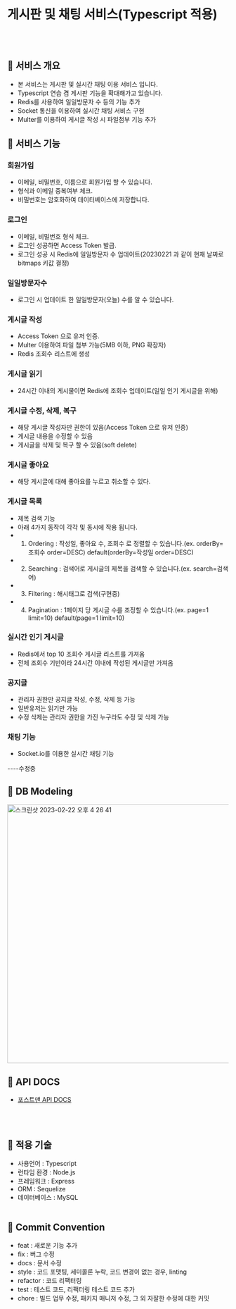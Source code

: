 # 게시판 및 채팅 서비스(Typescript 적용)

<br><br>

## 📌 서비스 개요

- 본 서비스는 게시판 및 실시간 채팅 이용 서비스 입니다.
- Typescript 연습 겸 게시판 기능을 확대해가고 있습니다.
- Redis를 사용하여 일일방문자 수 등의 기능 추가
- Socket 통신을 이용하여 실시간 채팅 서비스 구현
- Multer를 이용하여 게시글 작성 시 파일첨부 기능 추가

## 📌 서비스 기능

### 회원가입
- 이메일, 비밀번호, 이름으로 회원가입 할 수 있습니다.
- 형식과 이메일 중복여부 체크.
- 비밀번호는 암호화하여 데이터베이스에 저장합니다.

### 로그인
- 이메일, 비밀번호 형식 체크.
- 로그인 성공하면 Access Token 발급.
- 로그인 성공 시 Redis에 일일방문자 수 업데이트(20230221 과 같이 현재 날짜로 bitmaps 키값 결정)

### 일일방문자수
- 로그인 시 업데이트 한 일일방문자(오늘) 수를 알 수 있습니다. 


### 게시글 작성
- Access Token 으로 유저 인증.
- Multer 이용하여 파일 첨부 가능(5MB 이하, PNG 확장자)
- Redis 조회수 리스트에 생성

### 게시글 읽기
- 24시간 이내의 게시물이면 Redis에 조회수 업데이트(일일 인기 게시글을 위해)


### 게시글 수정, 삭제, 복구
- 해당 게시글 작성자만 권한이 있음(Access Token 으로 유저 인증)
- 게시글 내용을 수정할 수 있음
- 게시글을 삭제 및 복구 할 수 있음(soft delete)

### 게시글 좋아요
- 해당 게시글에 대해 좋아요를 누르고 취소할 수 있다.

### 게시글 목록
- 제목 검색 기능
- 아래 4가지 동작이 각각 및 동시에 작용 됩니다.
- 1. Ordering : 작성일, 좋아요 수, 조회수 로 정렬할 수 있습니다.(ex. orderBy=조회수 order=DESC) default(orderBy=작성일 order=DESC)
- 2. Searching : 검색어로 게시글의 제목을 검색할 수 있습니다.(ex. search=검색어)
- 3. Filtering : 해시태그로 검색(구현중)
- 4. Pagination : 1페이지 당 게시글 수를 조정할 수 있습니다.(ex. page=1 limit=10) default(page=1 limit=10)

### 실시간 인기 게시글
- Redis에서 top 10 조회수 게시글 리스트를 가져옴
- 전체 조회수 기반이라 24시간 이내에 작성된 게시글만 가져옴

### 공지글
- 관리자 권한만 공지글 작성, 수정, 삭제 등 가능
- 일반유저는 읽기만 가능
- 수정 삭제는 관리자 권한을 가진 누구라도 수정 및 삭제 가능

### 채팅 기능
- Socket.io를 이용한 실시간 채팅 기능


----수정중




## 📌 DB Modeling
<img width="588" alt="스크린샷 2023-02-22 오후 4 26 41" src="https://user-images.githubusercontent.com/19259688/220551703-7b37d845-7aef-4ef0-9537-32c33e8f72e7.png">

<br>

## 📌 API DOCS
- [포스트맨 API DOCS](https://documenter.getpostman.com/view/21381599/VVBQY9od)

<br><br>

## 📌 적용 기술

- 사용언어 : Typescript
- 런타임 환경 : Node.js
- 프레임워크 : Express
- ORM : Sequelize
- 데이터베이스 : MySQL
  <br/> <br/>

## 📌 Commit Convention

- feat : 새로운 기능 추가
- fix : 버그 수정
- docs : 문서 수정
- style : 코드 포맷팅, 세미콜론 누락, 코드 변경이 없는 경우, linting
- refactor : 코드 리팩터링
- test : 테스트 코드, 리팩터링 테스트 코드 추가
- chore : 빌드 업무 수정, 패키지 매니저 수정, 그 외 자잘한 수정에 대한 커밋
